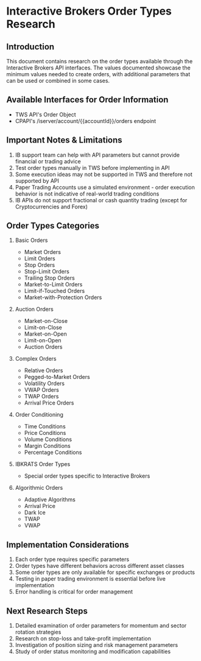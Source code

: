 # Interactive Brokers Order Types Research

## Introduction
This document contains research on the order types available through the Interactive Brokers API interfaces. The values documented showcase the minimum values needed to create orders, with additional parameters that can be used or combined in some cases.

## Available Interfaces for Order Information
- TWS API's Order Object
- CPAPI's /iserver/account/{{accountId}}/orders endpoint

## Important Notes & Limitations
1. IB support team can help with API parameters but cannot provide financial or trading advice
2. Test order types manually in TWS before implementing in API
3. Some execution ideas may not be supported in TWS and therefore not supported by API
4. Paper Trading Accounts use a simulated environment - order execution behavior is not indicative of real-world trading conditions
5. IB APIs do not support fractional or cash quantity trading (except for Cryptocurrencies and Forex)

## Order Types Categories
1. Basic Orders
   - Market Orders
   - Limit Orders
   - Stop Orders
   - Stop-Limit Orders
   - Trailing Stop Orders
   - Market-to-Limit Orders
   - Limit-if-Touched Orders
   - Market-with-Protection Orders

2. Auction Orders
   - Market-on-Close
   - Limit-on-Close
   - Market-on-Open
   - Limit-on-Open
   - Auction Orders

3. Complex Orders
   - Relative Orders
   - Pegged-to-Market Orders
   - Volatility Orders
   - VWAP Orders
   - TWAP Orders
   - Arrival Price Orders

4. Order Conditioning
   - Time Conditions
   - Price Conditions
   - Volume Conditions
   - Margin Conditions
   - Percentage Conditions

5. IBKRATS Order Types
   - Special order types specific to Interactive Brokers

6. Algorithmic Orders
   - Adaptive Algorithms
   - Arrival Price
   - Dark Ice
   - TWAP
   - VWAP

## Implementation Considerations
1. Each order type requires specific parameters
2. Order types have different behaviors across different asset classes
3. Some order types are only available for specific exchanges or products
4. Testing in paper trading environment is essential before live implementation
5. Error handling is critical for order management

## Next Research Steps
1. Detailed examination of order parameters for momentum and sector rotation strategies
2. Research on stop-loss and take-profit implementation
3. Investigation of position sizing and risk management parameters
4. Study of order status monitoring and modification capabilities
